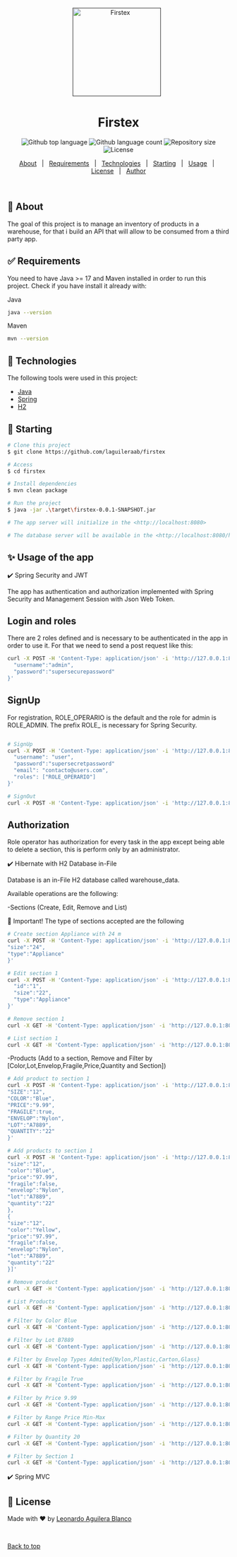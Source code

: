 <div align="center" id="top"> 
  <a href="" rel="noopener">

 <img width=200px height=200px src="https://i.imgur.com/6wj0hh6.jpg" alt="Firstex"></a>
  &#xa0;
</div>

<h1 align="center">Firstex</h1>

<p align="center">

  <img alt="Github top language" src="https://img.shields.io/github/languages/top/laguileraab/firstex?color=56BEB8">

  <img alt="Github language count" src="https://img.shields.io/github/languages/count/laguileraab/firstex?color=56BEB8">

  <img alt="Repository size" src="https://img.shields.io/github/repo-size/laguileraab/firstex?color=56BEB8">

  <img alt="License" src="https://img.shields.io/github/license/laguileraab/firstex?color=56BEB8">
</p>
<p align="center">
  <a href="#dart-about">About</a> &#xa0; | &#xa0;
    <a href="#white_check_mark-requirements">Requirements</a> &#xa0; | &#xa0;
    <a href="#rocket-technologies">Technologies</a> &#xa0; | &#xa0;
  <a href="#checkered_flag-starting">Starting</a> &#xa0; | &#xa0;
  <a href="#sparkles-features">Usage</a> &#xa0; | &#xa0;
  <a href="#memo-license">License</a> &#xa0; | &#xa0;
  <a href="https://github.com/laguileraab" target="_blank">Author</a>
</p>

<br>

## :dart: About ##

The goal of this project is to manage an inventory of products in a warehouse, for that i build an API that will allow to be consumed from a third party app.

## :white_check_mark: Requirements ##

You need to have Java >= 17 and Maven installed in order to run this project. Check if you have install it already with:

Java
```bash
java --version
```

Maven
```bash
mvn --version
```

## :rocket: Technologies ##

The following tools were used in this project:

- [Java](https://www.java.com/)
- [Spring](https://spring.io/)
- [H2](https://www.h2database.com/)


## :checkered_flag: Starting ##

```bash
# Clone this project
$ git clone https://github.com/laguileraab/firstex

# Access
$ cd firstex

# Install dependencies
$ mvn clean package

# Run the project
$ java -jar .\target\firstex-0.0.1-SNAPSHOT.jar

# The app server will initialize in the <http://localhost:8080>

# The database server will be available in the <http://localhost:8080/h2-ui>
```

## :sparkles: Usage of the app ##

:heavy_check_mark: Spring Security and JWT

The app has authentication and authorization implemented with Spring Security and Management Session with Json Web Token.

## Login and roles
There are 2 roles defined and is necessary to be authenticated in the app in order to use it. For that we need to send a post request like this:

```bash
curl -X POST -H 'Content-Type: application/json' -i 'http://127.0.0.1:8080/signin' --data '{
  "username":"admin",
  "password":"supersecurepassword"
}'
```
## SignUp

For registration, ROLE_OPERARIO is the default and the role for admin is ROLE_ADMIN. The prefix ROLE_ is necessary for Spring Security.

```bash

# SignUp
curl -X POST -H 'Content-Type: application/json' -i 'http://127.0.0.1:8080/signin' --data '{
  "username": "user",
  "password":"supersecretpassword"
  "email": "contacto@users.com",
  "roles": ["ROLE_OPERARIO"]
}'

# SignOut
curl -X POST -H 'Content-Type: application/json' -i 'http://127.0.0.1:8080/signout'

```

## Authorization

Role operator has authorization for every task in the app except being able to delete a section, this is perform only by an administrator.

:heavy_check_mark: Hibernate with H2 Database in-File

Database is an in-File H2 database called warehouse_data.

Available operations are the following:


-Sections (Create, Edit, Remove and List)

:triangular_flag_on_post: Important!
The type of sections accepted are the following 

```bash
# Create section Appliance with 24 m
curl -X POST -H 'Content-Type: application/json' -i 'http://127.0.0.1:8080/add/section' --data '{
"size":"24",
"type":"Appliance"
}'

# Edit section 1
curl -X POST -H 'Content-Type: application/json' -i 'http://127.0.0.1:8080/edit/section' --data '{
  "id":"1",
  "size":"22",
  "type":"Appliance"
}'

# Remove section 1
curl -X GET -H 'Content-Type: application/json' -i 'http://127.0.0.1:8080/rem/section/1'

# List section 1
curl -X GET -H 'Content-Type: application/json' -i 'http://127.0.0.1:8080/list/section/1'
```

-Products (Add to a section, Remove and Filter by [Color,Lot,Envelop,Fragile,Price,Quantity and Section])

```bash
# Add product to section 1
curl -X POST -H 'Content-Type: application/json' -i 'http://127.0.0.1:8080/add/product/1' --data '{
"SIZE":"12",
"COLOR":"Blue",
"PRICE":"9.99",
"FRAGILE":true,
"ENVELOP":"Nylon",
"LOT":"A7889",
"QUANTITY":"22"
}'

# Add products to section 1
curl -X POST -H 'Content-Type: application/json' -i 'http://127.0.0.1:8080/add/products/1' --data '[{
"size":"12",
"color":"Blue",
"price":"97.99",
"fragile":false,
"envelop":"Nylon",
"lot":"A7889",
"quantity":"22"
},
{
"size":"12",
"color":"Yellow",
"price":"97.99",
"fragile":false,
"envelop":"Nylon",
"lot":"A7889",
"quantity":"22"
}]'

# Remove product
curl -X GET -H 'Content-Type: application/json' -i 'http://127.0.0.1:8080/rem/product/53'

# List Products
curl -X GET -H 'Content-Type: application/json' -i 'http://127.0.0.1:8080/list/products'

# Filter by Color Blue
curl -X GET -H 'Content-Type: application/json' -i 'http://127.0.0.1:8080/list/products/color/blue'

# Filter by Lot B7889
curl -X GET -H 'Content-Type: application/json' -i 'http://127.0.0.1:8080/list/products/lot/B7889'

# Filter by Envelop Types Admited{Nylon,Plastic,Carton,Glass}
curl -X GET -H 'Content-Type: application/json' -i 'http://127.0.0.1:8080/list/products/envelop/Nylon'

# Filter by Fragile True
curl -X GET -H 'Content-Type: application/json' -i 'http://127.0.0.1:8080/list/products/fragile/true'

# Filter by Price 9.99
curl -X GET -H 'Content-Type: application/json' -i 'http://127.0.0.1:8080/list/products/price/9.99'

# Filter by Range Price Min-Max
curl -X GET -H 'Content-Type: application/json' -i 'http://127.0.0.1:8080/list/products/price/9.95-99'

# Filter by Quantity 20
curl -X GET -H 'Content-Type: application/json' -i 'http://127.0.0.1:8080/list/products/quantity/20'

# Filter by Section 1
curl -X GET -H 'Content-Type: application/json' -i 'http://127.0.0.1:8080/list/products/section/1'

```

:heavy_check_mark: Spring MVC

## :memo: License ##

<!--This project is under license from MIT. For more details, see the [LICENSE](LICENSE.md) file.
-->

Made with :heart: by <a href="https://github.com/laguileraab" target="_blank">Leonardo Aguilera Blanco</a>

&#xa0;

<a href="#top">Back to top</a>

